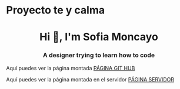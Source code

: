 # Proyecto te y calma
<h1 align="center">Hi 👋, I'm Sofia Moncayo</h1>
<h3 align="center">A designer trying to learn how to code</h3>
<p>
  Aquí puedes ver la página montada 
  <a
  href= "https://sofiamoncayos.github.io/te-y-calma-repositorio/">
  PÁGINA GIT HUB 
  </a>

  <p>
  Aquí puedes ver la página montada en el servidor
  <a
  href= "http://te-y-calma.infinityfreeapp.com/">
  PÁGINA SERVIDOR
  </a>
